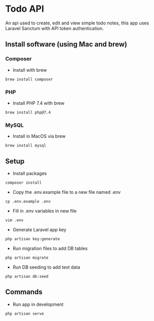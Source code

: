 # Todo API

An api used to create, edit and view simple todo notes, this app uses Laravel Sanctum with API token authentication. 

## Install software (using Mac and brew)
### Composer
- Install with brew
```
brew install composer
```
### PHP
- Install PHP 7.4 with brew
```
brew install php@7.4
```

### MySQL
- Install in MacOS via brew
```
brew install mysql
```
## Setup 
- Install packages
```
composer install
```
- Copy the .env.example file to a new file named .env
```
cp .env.example .env
```
- Fill in .env variables in new file
```
vim .env
```
- Generate Laravel app key
```
php artisan key:generate
```
- Run migration files to add DB tables
```
php artisan migrate
```
- Run DB seeding to add test data
```
php artisan db:seed
```
## Commands
- Run app in development
```
php artisan serve
```
